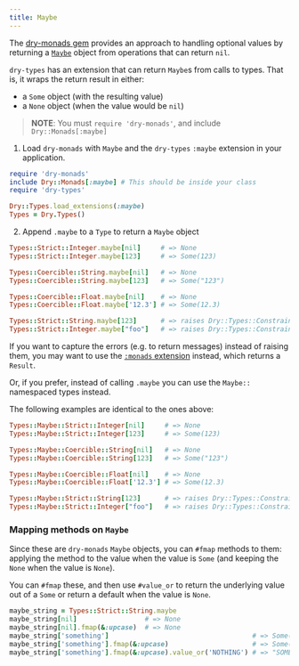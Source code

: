 ```yaml
---
title: Maybe
---
```


The [dry-monads gem](//doc/dry-monads) provides an approach to handling optional values by returning a [`Maybe`](//doc/dry-monads) object from operations that can return `nil`.

`dry-types` has an extension that can return `Maybe`s from calls to types. That is, it wraps the return result in either:
- a `Some` object (with the resulting value)
- a `None` object (when the value would be `nil`)


> **NOTE**: You must `require 'dry-monads'`, and include `Dry::Monads[:maybe]`

1. Load `dry-monads` with `Maybe` and the `dry-types` `:maybe` extension in your application.

```ruby
require 'dry-monads'
include Dry::Monads[:maybe] # This should be inside your class
require 'dry-types'

Dry::Types.load_extensions(:maybe)
Types = Dry.Types()
```

2. Append `.maybe` to a `Type` to return a `Maybe` object

```ruby
Types::Strict::Integer.maybe[nil]     # => None
Types::Strict::Integer.maybe[123]     # => Some(123)

Types::Coercible::String.maybe[nil]   # => None
Types::Coercible::String.maybe[123]   # => Some("123")

Types::Coercible::Float.maybe[nil]    # => None
Types::Coercible::Float.maybe['12.3'] # => Some(12.3)

Types::Strict::String.maybe[123]      # => raises Dry::Types::ConstraintError
Types::Strict::Integer.maybe["foo"]   # => raises Dry::Types::ConstraintError

```

If you want to capture the errors (e.g. to return messages) instead of raising them, you may want to use the [`:monads` extension](//page/extensions/monads) instead, which returns a `Result`.

Or, if you prefer, instead of calling `.maybe` you can use the `Maybe::` namespaced types instead.

The following examples are identical to the ones above:

```ruby
Types::Maybe::Strict::Integer[nil]     # => None
Types::Maybe::Strict::Integer[123]     # => Some(123)

Types::Maybe::Coercible::String[nil]   # => None
Types::Maybe::Coercible::String[123]   # => Some("123")

Types::Maybe::Coercible::Float[nil]    # => None
Types::Maybe::Coercible::Float['12.3'] # => Some(12.3)

Types::Maybe::Strict::String[123]      # => raises Dry::Types::ConstraintError
Types::Maybe::Strict::Integer["foo"]   # => raises Dry::Types::ConstraintError
```

### Mapping methods on `Maybe`
Since these are `dry-monads` `Maybe` objects, you can `#fmap` methods to them: applying the method to the value when the value is `Some` (and keeping the `None` when the value is `None`).

You can `#fmap` these, and then use `#value_or` to return the underlying value out of a `Some` or return a default when the value is `None`.

``` ruby
maybe_string = Types::Strict::String.maybe
maybe_string[nil]                 # => None
maybe_string[nil].fmap(&:upcase)  # => None
maybe_string['something']                                    # => Some('something')
maybe_string['something'].fmap(&:upcase)                     # => Some('SOMETHING')
maybe_string['something'].fmap(&:upcase).value_or('NOTHING') # => "SOMETHING"
```
